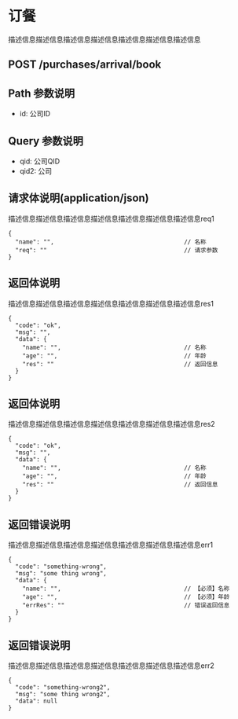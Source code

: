 # 订餐
描述信息描述信息描述信息描述信息描述信息描述信息描述信息
## POST /purchases/arrival/book

## Path 参数说明
- id: 公司ID

## Query 参数说明
- qid: 公司QID
- qid2: 公司

## 请求体说明(application/json)

描述信息描述信息描述信息描述信息描述信息描述信息描述信息req1
```json5
{
  "name": "",                                     // 名称
  "req": ""                                       // 请求参数
}
```

## 返回体说明

描述信息描述信息描述信息描述信息描述信息描述信息描述信息res1
```json5
{
  "code": "ok",
  "msg": "",
  "data": {
    "name": "",                                   // 名称
    "age": "",                                    // 年龄
    "res": ""                                     // 返回信息
  }
}
```

## 返回体说明

描述信息描述信息描述信息描述信息描述信息描述信息描述信息res2
```json5
{
  "code": "ok",
  "msg": "",
  "data": {
    "name": "",                                   // 名称
    "age": "",                                    // 年龄
    "res": ""                                     // 返回信息
  }
}
```

## 返回错误说明

描述信息描述信息描述信息描述信息描述信息描述信息描述信息err1
```json5
{
  "code": "something-wrong",
  "msg": "some thing wrong",
  "data": {
    "name": "",                                   // 【必须】名称
    "age": "",                                    // 【必须】年龄
    "errRes": ""                                  // 错误返回信息
  }
}
```

## 返回错误说明

描述信息描述信息描述信息描述信息描述信息描述信息描述信息err2
```json5
{
  "code": "something-wrong2",
  "msg": "some thing wrong2",
  "data": null
}
```